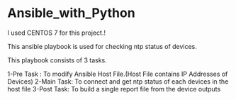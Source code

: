 # Ansible_with_Python

I used CENTOS 7 for this project.!

This ansible playbook is used for checking ntp status of devices.

This playbook consists of 3 tasks. 

1-Pre Task : To modify Ansible Host File.(Host File contains IP Addresses of Devices)
2-Main Task: To connect and get ntp status of each devices in the host file 
3-Post Task: To build a single report file from the device outputs

